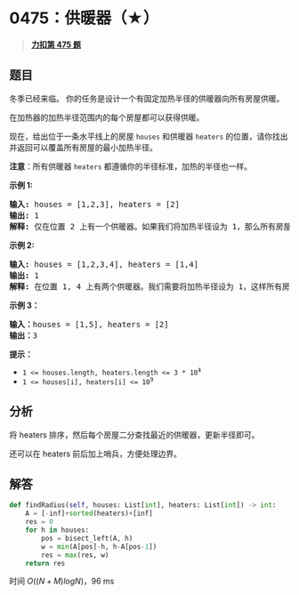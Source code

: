 # 0475：供暖器（★）


> <u>**[力扣第 475 题](https://leetcode.cn/problems/heaters/)**</u>

## 题目

<p>冬季已经来临。 你的任务是设计一个有固定加热半径的供暖器向所有房屋供暖。</p>

<p>在加热器的加热半径范围内的每个房屋都可以获得供暖。</p>

<p>现在，给出位于一条水平线上的房屋 <code>houses</code> 和供暖器 <code>heaters</code> 的位置，请你找出并返回可以覆盖所有房屋的最小加热半径。</p>

<p><b>注意</b>：所有供暖器 <code>heaters</code> 都遵循你的半径标准，加热的半径也一样。</p>



<p><strong>示例 1:</strong></p>

<pre>
<strong>输入:</strong> houses = [1,2,3], heaters = [2]
<strong>输出:</strong> 1
<strong>解释:</strong> 仅在位置 2 上有一个供暖器。如果我们将加热半径设为 1，那么所有房屋就都能得到供暖。
</pre>

<p><strong>示例 2:</strong></p>

<pre>
<strong>输入:</strong> houses = [1,2,3,4], heaters = [1,4]
<strong>输出:</strong> 1
<strong>解释:</strong> 在位置 1, 4 上有两个供暖器。我们需要将加热半径设为 1，这样所有房屋就都能得到供暖。
</pre>

<p><strong>示例 3：</strong></p>

<pre>
<strong>输入：</strong>houses = [1,5], heaters = [2]
<strong>输出：</strong>3
</pre>



<p><strong>提示：</strong></p>

<ul>
<li><code>1 &lt;= houses.length, heaters.length &lt;= 3 * 10<sup>4</sup></code></li>
<li><code>1 &lt;= houses[i], heaters[i] &lt;= 10<sup>9</sup></code></li>
</ul>


## 分析

将 heaters 排序，然后每个房屋二分查找最近的供暖器，更新半径即可。

还可以在 heaters 前后加上哨兵，方便处理边界。


## 解答


```python
def findRadius(self, houses: List[int], heaters: List[int]) -> int:
	A = [-inf]+sorted(heaters)+[inf]
	res = 0
	for h in houses:
		pos = bisect_left(A, h)
		w = min(A[pos]-h, h-A[pos-1])
		res = max(res, w)
	return res
```
时间 $O((N+M)logN)$，96 ms


